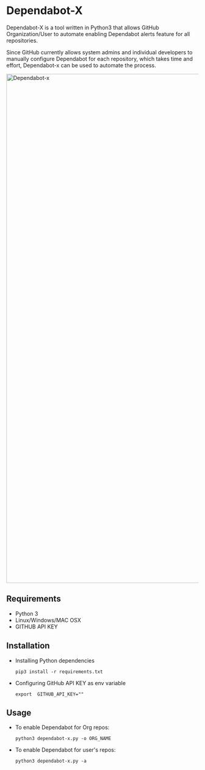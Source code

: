 # Dependabot-X


Dependabot-X is a tool written in Python3 that allows GitHub Organization/User to automate enabling Dependabot alerts feature for all repositories. 


Since GitHub currently allows system admins and individual developers to manually configure Dependabot for each repository, which takes time and effort, Dependabot-x can be used to automate the process.

<img width="1335" alt="Dependabot-x" src="https://user-images.githubusercontent.com/55149010/127097461-5259bf95-8e53-4335-8eaa-d2ca181a953e.png">


## Requirements <br>
* Python 3
* Linux/Windows/MAC OSX
* GITHUB API KEY

## Installation 

* Installing Python dependencies 

   ```pip3 install -r requirements.txt```

* Configuring GitHub API KEY as env variable

   ```export  GITHUB_API_KEY=""```
 

## Usage

* To enable Dependabot for Org repos: 

   ```python3 dependabot-x.py -o ORG_NAME ```
   
* To enable Dependabot for user's repos: 

   ```python3 dependabot-x.py -a ```

